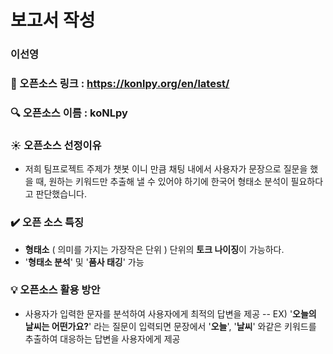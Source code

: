 # 보고서 작성 
### 이선영

### :link: 오픈소스 링크 : https://konlpy.org/en/latest/


### :mag: 오픈소스 이름 : koNLpy

### :sunny: 오픈소스 선정이유 
* 저희 팀프로젝트 주제가 챗봇 이니 만큼 채팅 내에서 사용자가 문장으로 질문을 했을 때, 원하는 키워드만 추출해 낼 수 있어야 하기에 한국어 형태소 분석이 필요하다고 판단했습니다.


### :heavy_check_mark: 오픈 소스 특징
-  **형태소** ( 의미를 가지는 가장작은 단위 ) 단위의 **토크 나이징**이 가능하다.
-  '**형태소 분석**' 및 '**품사 태깅**' 가능 

### :bulb: 오픈소스 활용 방안
- 사용자가 입력한 문자를 분석하여 사용자에게 최적의 답변을 제공
-- EX) '**오늘의 날씨는 어떤가요?**' 라는 질문이 입력되면 문장에서 '**오늘**',  '**날씨**' 와같은 키워드를 추출하여 대응하는 답변을 사용자에게 제공 